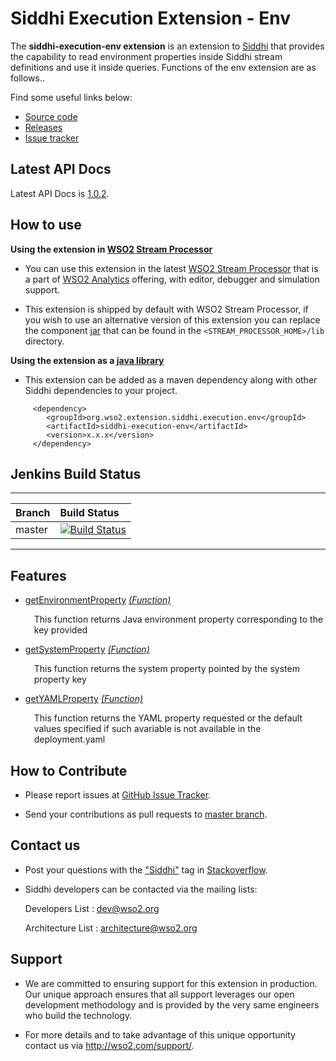 Siddhi Execution Extension - Env
======================================

The **siddhi-execution-env extension** is an extension to <a target="_blank" href="https://wso2.github.io/siddhi">Siddhi</a> that provides the capability to read environment properties inside Siddhi stream definitions and use it inside queries. Functions of the env extension are as follows..

Find some useful links below:

* <a target="_blank" href="https://github.com/wso2-extensions/siddhi-execution-env">Source code</a>
* <a target="_blank" href="https://github.com/wso2-extensions/siddhi-execution-env/releases">Releases</a>
* <a target="_blank" href="https://github.com/wso2-extensions/siddhi-execution-env/issues">Issue tracker</a>

## Latest API Docs 

Latest API Docs is <a target="_blank" href="https://wso2-extensions.github.io/siddhi-execution-env/api/1.0.2">1.0.2</a>.

## How to use 

**Using the extension in <a target="_blank" href="https://github.com/wso2/product-sp">WSO2 Stream Processor</a>**

* You can use this extension in the latest <a target="_blank" href="https://github.com/wso2/product-sp/releases">WSO2 Stream Processor</a> that is a part of <a target="_blank" href="http://wso2.com/analytics?utm_source=gitanalytics&utm_campaign=gitanalytics_Jul17">WSO2 Analytics</a> offering, with editor, debugger and simulation support. 

* This extension is shipped by default with WSO2 Stream Processor, if you wish to use an alternative version of this extension you can replace the component <a target="_blank" href="https://github.com/wso2-extensions/siddhi-execution-env/releases">jar</a> that can be found in the `<STREAM_PROCESSOR_HOME>/lib` 
directory.

**Using the extension as a <a target="_blank" href="https://wso2.github.io/siddhi/documentation/running-as-a-java-library">java library</a>**

* This extension can be added as a maven dependency along with other Siddhi dependencies to your project.

```
     <dependency>
        <groupId>org.wso2.extension.siddhi.execution.env</groupId>
        <artifactId>siddhi-execution-env</artifactId>
        <version>x.x.x</version>
     </dependency>
```

## Jenkins Build Status

---

|  Branch | Build Status |
| :------ |:------------ | 
| master  | [![Build Status](https://wso2.org/jenkins/view/All%20Builds/job/siddhi/job/siddhi-execution-env/badge/icon)](https://wso2.org/jenkins/view/All%20Builds/job/siddhi/job/siddhi-execution-env/) |

---

## Features

* <a target="_blank" href="https://wso2-extensions.github.io/siddhi-execution-env/api/1.0.2/#getenvironmentproperty-function">getEnvironmentProperty</a> *<a target="_blank" href="https://wso2.github.io/siddhi/documentation/siddhi-4.0/#function">(Function)</a>*<br><div style="padding-left: 1em;"><p>This function returns Java environment property corresponding to the key provided</p></div>
* <a target="_blank" href="https://wso2-extensions.github.io/siddhi-execution-env/api/1.0.2/#getsystemproperty-function">getSystemProperty</a> *<a target="_blank" href="https://wso2.github.io/siddhi/documentation/siddhi-4.0/#function">(Function)</a>*<br><div style="padding-left: 1em;"><p>This function returns the system property pointed by the system property key</p></div>
* <a target="_blank" href="https://wso2-extensions.github.io/siddhi-execution-env/api/1.0.2/#getyamlproperty-function">getYAMLProperty</a> *<a target="_blank" href="https://wso2.github.io/siddhi/documentation/siddhi-4.0/#function">(Function)</a>*<br><div style="padding-left: 1em;"><p>This function returns the YAML property requested or the default values specified if such avariable is not available in the deployment.yaml</p></div>

## How to Contribute
 
  * Please report issues at <a target="_blank" href="https://github.com/wso2-extensions/siddhi-execution-env/issues">GitHub Issue Tracker</a>.
  
  * Send your contributions as pull requests to <a target="_blank" href="https://github.com/wso2-extensions/siddhi-execution-env/tree/master">master branch</a>. 
 
## Contact us 

 * Post your questions with the <a target="_blank" href="http://stackoverflow.com/search?q=siddhi">"Siddhi"</a> tag in <a target="_blank" href="http://stackoverflow.com/search?q=siddhi">Stackoverflow</a>. 
 
 * Siddhi developers can be contacted via the mailing lists:
 
    Developers List   : [dev@wso2.org](mailto:dev@wso2.org)
    
    Architecture List : [architecture@wso2.org](mailto:architecture@wso2.org)
 
## Support 

* We are committed to ensuring support for this extension in production. Our unique approach ensures that all support leverages our open development methodology and is provided by the very same engineers who build the technology. 

* For more details and to take advantage of this unique opportunity contact us via <a target="_blank" href="http://wso2.com/support?utm_source=gitanalytics&utm_campaign=gitanalytics_Jul17">http://wso2.com/support/</a>.
